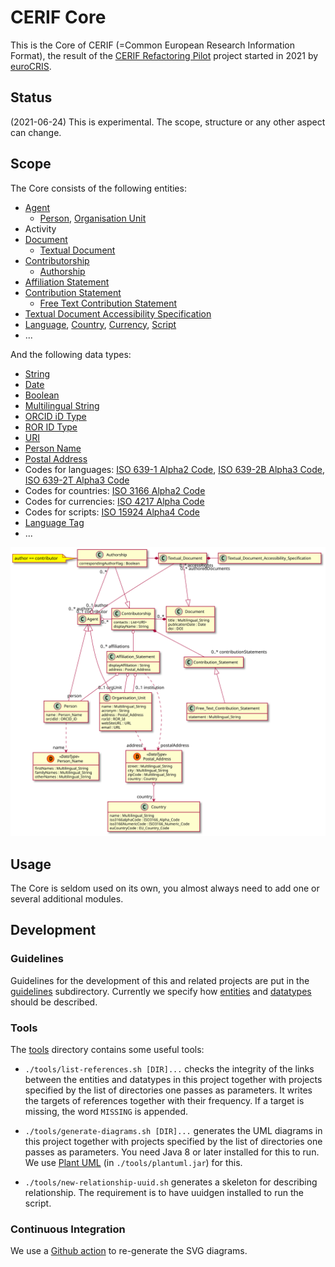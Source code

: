 # CERIF Core

This is the Core of CERIF (=Common European Research Information Format), the result of 
the [CERIF Refactoring Pilot](https://www.eurocris.org/cerif-refactoring-project-introduction) project 
started in 2021 by [euroCRIS](https://www.eurocris.org/).

## Status

(2021-06-24) This is experimental. The scope, structure or any other aspect can change.

## Scope

The Core consists of the following entities:
* [Agent](./entities/Agent.md)
  * [Person](./entities/Person.md), [Organisation Unit](./entities/Organisation_Unit.md)
* Activity
* [Document](./entities/Document.md)
  * [Textual Document](./entities/Textual_Document.md)
* [Contributorship](./entities/Contributorship.md)
  * [Authorship](./entities/Authorship.md)
* [Affiliation Statement](./entities/Affiliation_Statement.md)
* [Contribution Statement](./entities/Contribution_Statement.md)
  * [Free Text Contribution Statement](./entities/Free_Text_Contribution_Statement.md)
* [Textual Document Accessibility Specification](./entities/Textual_Document_Accessibility_Specification.md)
* [Language](./entities/Language.md), [Country](./entities/Country.md), [Currency](./entities/Script.md), [Script](./entities/Script.md)
* ...

And the following data types:
* [String](./datatypes/String.md)
* [Date](./datatypes/Date.md)
* [Boolean](./datatypes/Boolean.md)
* [Multilingual String](./datatypes/Multilingual_String.md)
* [ORCID iD Type](./datatypes/ORCID_iD.md)
* [ROR ID Type](./datatypes/ROR_ID.md)
* [URI](./datatypes/URI.md)
* [Person Name](./datatypes/Person_Name.md)
* [Postal Address](./datatypes/Postal_Address.md)
* Codes for languages: [ISO 639-1 Alpha2 Code](./datatypes/ISO_639_1_Alpha2_Code.md), [ISO 639-2B Alpha3 Code](./datatypes/ISO_639_2B_Alpha3_Code.md), [ISO 639-2T Alpha3 Code](./datatypes/ISO_639_2T_Alpha3_Code.md)
* Codes for countries: [ISO 3166 Alpha2 Code](./datatypes/ISO_3166_Alpha2_Code.md)
* Codes for currencies: [ISO 4217 Alpha Code](./datatypes/ISO_4217_Alpha_Code.md)
* Codes for scripts: [ISO 15924 Alpha4 Code](./datatypes/ISO_15924_Alpha4_Code.md)
* [Language Tag](./datatypes/Language_Tag.md)
* ...

![The CERIF Core diagram](./diagrams/core.svg)

## Usage

The Core is seldom used on its own, you almost always need to add one or several additional modules.

## Development

### Guidelines

Guidelines for the development of this and related projects are put in the [guidelines](./guidelines/) subdirectory.
Currently we specify how [entities](./guidelines/DESCRIBING_ENTITIES.md) and [datatypes](./guidelines/DESCRIBING_DATATYPES.md) should be described. 

### Tools

The [tools](./tools/) directory contains some useful tools:

* `./tools/list-references.sh [DIR]...` checks the integrity of the links between the entities and datatypes in this project together with projects specified by the list of directories one passes as parameters. It writes the targets of references together with their frequency. If a target is missing, the word `MISSING` is appended.

* `./tools/generate-diagrams.sh [DIR]...` generates the UML diagrams in this project together with projects specified by the list of directories one passes as parameters. You need Java 8 or later installed for this to run. We use [Plant UML](https://plantuml.com/) (in `./tools/plantuml.jar`) for this.

* `./tools/new-relationship-uuid.sh` generates a skeleton for describing relationship. The requirement is to have uuidgen installed to run the script. 

### Continuous Integration

We use a [Github action](./.github/workflows/plantuml.yml) to re-generate the SVG diagrams.
